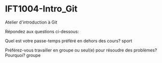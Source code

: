 # IFT1004-Intro_Git
Atelier d'introduction à Git

Répondez aux questions ci-dessous:

Quel est votre passe-temps préféré en dehors des cours? sport

Préférez-vous travailler en groupe ou seul(e) pour résoudre des problèmes? Pourquoi? groupe

